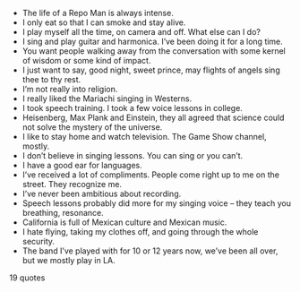  - The life of a Repo Man is always intense.
 - I only eat so that I can smoke and stay alive.
 - I play myself all the time, on camera and off. What else can I do?
 - I sing and play guitar and harmonica. I’ve been doing it for a long time.
 - You want people walking away from the conversation with some kernel of wisdom or some kind of impact.
 - I just want to say, good night, sweet prince, may flights of angels sing thee to thy rest.
 - I’m not really into religion.
 - I really liked the Mariachi singing in Westerns.
 - I took speech training. I took a few voice lessons in college.
 - Heisenberg, Max Plank and Einstein, they all agreed that science could not solve the mystery of the universe.
 - I like to stay home and watch television. The Game Show channel, mostly.
 - I don’t believe in singing lessons. You can sing or you can’t.
 - I have a good ear for languages.
 - I’ve received a lot of compliments. People come right up to me on the street. They recognize me.
 - I’ve never been ambitious about recording.
 - Speech lessons probably did more for my singing voice – they teach you breathing, resonance.
 - California is full of Mexican culture and Mexican music.
 - I hate flying, taking my clothes off, and going through the whole security.
 - The band I’ve played with for 10 or 12 years now, we’ve been all over, but we mostly play in LA.

19 quotes